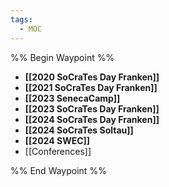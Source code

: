 ```yaml
---
tags:
  - MOC
---
```


%% Begin Waypoint %%
- **[[2020 SoCraTes Day Franken]]**
- **[[2021 SoCraTes Day Franken]]**
- **[[2023 SenecaCamp]]**
- **[[2023 SoCraTes Day Franken]]**
- **[[2024 SoCraTes Day Franken]]**
- **[[2024 SoCraTes Soltau]]**
- **[[2024 SWEC]]**
- [[Conferences]]

%% End Waypoint %%
